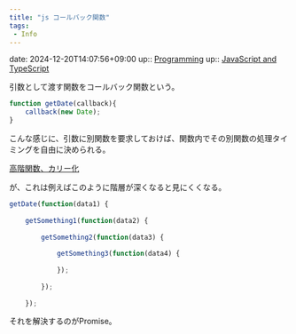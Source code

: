 ```yaml
---
title: "js コールバック関数"
tags:
 - Info
---
```


date: 2024-12-20T14:07:56+09:00
up:: [Programming](../Bar/Program/Programming.md)
up:: [JavaScript and TypeScript](../Bar/Program/JavaScript%20and%20TypeScript.md)

引数として渡す関数をコールバック関数という。

```js
function getDate(callback){
	callback(new Date);
}
```

こんな感じに、引数に別関数を要求しておけば、関数内でその別関数の処理タイミングを自由に決められる。

[高階関数、カリー化](高階関数、カリー化.md)

が、これは例えばこのように階層が深くなると見にくくなる。

```js
getDate(function(data1) {
 
    getSomething1(function(data2) {
    
        getSomething2(function(data3) {
        
            getSomething3(function(data4) {
 
            });
 
        });
 
    });
```

それを解決するのがPromise。